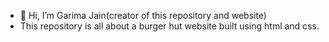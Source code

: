 - 👋 Hi, I’m Garima Jain(creator of this repository and website)
-  This repository is all about a burger hut website built using html and css. 
